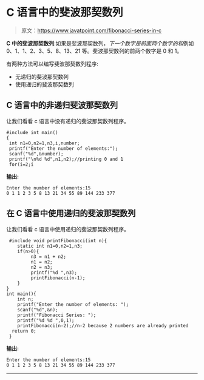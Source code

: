 # C 语言中的斐波那契数列

> 原文：<https://www.javatpoint.com/fibonacci-series-in-c>

**C 中的斐波那契数列**:如果是斐波那契数列，*下一个数字是前面两个数字的和*例如 0、1、1、2、3、5、8、13、21 等。斐波那契数列的前两个数字是 0 和 1。

有两种方法可以编写斐波那契数列程序:

*   无递归的斐波那契数列
*   使用递归的斐波那契数列

## C 语言中的非递归斐波那契数列

让我们看看 c 语言中没有递归的斐波那契数列程序。

```
#include int main()  
{  
 int n1=0,n2=1,n3,i,number;  
 printf("Enter the number of elements:");  
 scanf("%d",&number);  
 printf("\n%d %d",n1,n2);//printing 0 and 1  
 for(i=2;i
```

**输出:**

```
Enter the number of elements:15
0 1 1 2 3 5 8 13 21 34 55 89 144 233 377 

```

## 在 C 语言中使用递归的斐波那契数列

让我们看看 c 语言中使用递归的斐波那契数列程序。

```
 #include void printFibonacci(int n){  
    static int n1=0,n2=1,n3;  
    if(n>0){  
         n3 = n1 + n2;  
         n1 = n2;  
         n2 = n3;  
         printf("%d ",n3);  
         printFibonacci(n-1);  
    }  
}  
int main(){  
    int n;  
    printf("Enter the number of elements: ");  
    scanf("%d",&n);  
    printf("Fibonacci Series: ");  
    printf("%d %d ",0,1);  
    printFibonacci(n-2);//n-2 because 2 numbers are already printed  
  return 0;
 } 
```

**输出:**

```
Enter the number of elements:15
0 1 1 2 3 5 8 13 21 34 55 89 144 233 377 

```

* * *